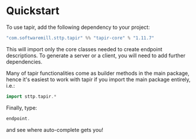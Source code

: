 # Quickstart

To use tapir, add the following dependency to your project:

```scala
"com.softwaremill.sttp.tapir" %% "tapir-core" % "1.11.7"
```

This will import only the core classes needed to create endpoint descriptions. To generate a server or a client, you
will need to add further dependencies.

Many of tapir functionalities come as builder methods in the main package, hence it's easiest to work with tapir if 
you import the main package entirely, i.e.:

```scala
import sttp.tapir.*
```

Finally, type:

```scala
endpoint.
```

and see where auto-complete gets you!

